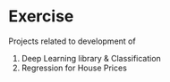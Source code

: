 # Exercise 

Projects related to development of

1. Deep Learning library & Classification
2. Regression for House Prices
